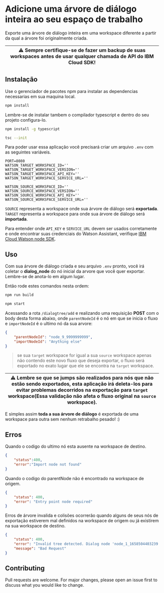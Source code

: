 # Adicione uma árvore de diálogo inteira ao seu espaço de trabalho

Exporte uma árvore de diálogo inteira em uma workspace diferente a partir da qual a árvore foi originalmente criada.

| :warning: **Sempre** certifique-se de fazer um backup de suas workspaces antes de usar qualquer chamada de API do IBM Cloud SDK! |
| --- |

## Instalação

Use o gerenciador de pacotes npm para instalar as dependencias necessarias em sua maquina local.

```bash
npm install
```

Lembre-se de instalar tambem o compilador typescript e dentro do seu projeto configura-lo.
```bash
npm install -g typescript
```

```bash
tsc --init
```

Para poder usar essa aplicação você precisará criar um arquivo `.env` com as seguintes variáveis.

```.env
PORT=8080
WATSON_TARGET_WORKSPACE_ID=''
WATSON_TARGET_WORKSPACE_VERSION=''
WATSON_TARGET_WORKSPACE_API_KEY=''
WATSON_TARGET_WORKSPACE_SERVICE_URL=''

WATSON_SOURCE_WORKSPACE_ID=''
WATSON_SOURCE_WORKSPACE_VERSION=''
WATSON_SOURCE_WORKSPACE_API_KEY=''
WATSON_SOURCE_WORKSPACE_SERVICE_URL=''
```

`SOURCE` representa a workspace onde sua árvore de diálogo será **exportada**.
`TARGET` representa a workspace para onde sua árvore de diálogo será **importada**.

Para entender onde `API_KEY` e `SERVICE_URL` devem ser usados corretamente ​​e onde encontrar suas credenciais do Watson Assistant, verifique [IBM Cloud Watson node SDK](https://github.com/watson-developer-cloud/node-sdk#assistant-v1 ).

## Uso

Com sua árvore de diálogo criada e seu arquivo `.env` pronto, você irá coletar o **dialog_node** do nó inicial da arvore que você quer exportar. Lembre-se de anota-lo em algum lugar.

Então rode estes comandos nesta ordem:

```bash
npm run build
```

```bash
npm start
```

Acessando a rota `/dialogtree/add` e realizando uma requisição **POST** com o body desta forma abaixo, onde `parentNodeId` é o nó em que se inicia o fluxo e `importNodeId` é o ultimo nó da sua arvore:

```json
{
    "parentNodeId": "node_9_9999999999",
    "importNodeId": "Anything else"
}
```

> se sua `target` workspace for igual a sua `source` workspace apenas não contendo este novo fluxo que deseja exportar, o fluxo será exportado no exato lugar que ele se encontra na `target` workspace.

| :warning: Lembre se que se jumps são realizados para nós que não estão sendo exportados, esta aplicação irá deleta-los para evitar problemas decorridos na exportação para `target` workspace(Essa validação não afeta o fluxo original na `source` workspace). |
| --- |

E simples assim **toda a sua árvore de diálogo** é exportada de uma workspace para outra sem nenhum retrabalho pesado! :)

## Erros

Quando o codigo do ultimo nó esta ausente na workspace de destino.</br>

```json
{
    "status":400,
    "error":"Import node not found"
}
```

Quando o codigo do parentNode não é encontrado na workspace de origem.</br>

```json
{
    "status": 400,
    "error": "Entry point node required"
}
```

Erros de árvore invalida e colisões ocorrerão quando alguns de seus nós de exportação estiverem mal definidos na workspace de origem ou já existirem na sua workspace de destino.</br>

```json
{
    "status": 400,
    "error": "Invalid tree detected. Dialog node 'node_1_1658504403239' is poorly defined. Check its parent or previous_sibling value.",
    "message": "Bad Request"
}
```

## Contributing

Pull requests are welcome. For major changes, please open an issue first to discuss what you would like to change.
